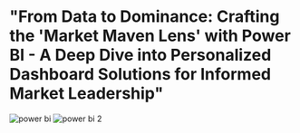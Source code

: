 #  "From Data to Dominance: Crafting the 'Market Maven Lens' with Power BI - A Deep Dive into Personalized Dashboard Solutions for Informed Market Leadership"

![power bi](https://github.com/user-attachments/assets/d85e4ab8-e3e7-4fb8-9837-cafb99d77548)
![power bi 2](https://github.com/user-attachments/assets/bc90cc28-7b96-4063-b64c-d4dbb0c8fc1c)

